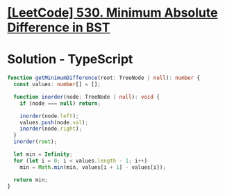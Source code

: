 # [[LeetCode] 530. Minimum Absolute Difference in BST](https://leetcode.com/problems/minimum-absolute-difference-in-bst/description)

# Solution - TypeScript

```typescript
function getMinimumDifference(root: TreeNode | null): number {
  const values: number[] = [];

  function inorder(node: TreeNode | null): void {
    if (node === null) return;

    inorder(node.left);
    values.push(node.val);
    inorder(node.right);
  }
  inorder(root);

  let min = Infinity;
  for (let i = 0; i < values.length - 1; i++)
    min = Math.min(min, values[i + 1] - values[i]);

  return min;
}
```
